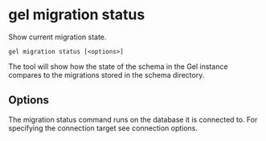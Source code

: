 # gel migration status

Show current migration state.

```cli-synopsis
gel migration status [<options>]
```

The tool will show how the state of the schema in the Gel instance compares to the migrations stored in the schema directory.

## Options

The migration status command runs on the database it is connected to. For specifying the connection target see connection options.

